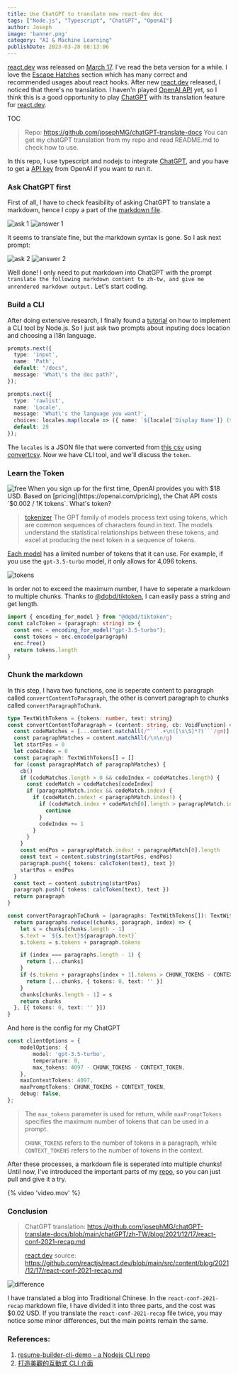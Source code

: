 ```yaml
---
title: Use ChatGPT to translate new react-dev doc
tags: ["Node.js", "Typescript", "ChatGPT", "OpenAI"]
author: Joseph
image: 'banner.png'
category: "AI & Machine Learning"
publishDate: 2023-03-20 08:13:06
---
```


[react.dev](https://react.dev/) was released on [March 17](https://github.com/reactjs/react.dev/issues/3308#issuecomment-1472708675). I've read the beta version for a while. I love the [Escape Hatches](https://react.dev/learn/escape-hatches) section which has many correct and recommended usages about react hooks. After new [react.dev](https://react.dev/) released, I noticed that there's no translation. I haven'n played [OpenAI API](https://platform.openai.com/overview) yet, so I think this is a good opportunity to play [ChatGPT](https://chat.openai.com/chat) with its translation feature for [react.dev](https://react.dev/).

TOC
<!-- toc -->

<!-- more -->
> Repo: https://github.com/josephMG/chatGPT-translate-docs
> You can get my chatGPT translation from my repo and read README.md to check how to use.

In this repo, I use typescript and nodejs to integrate [ChatGPT](https://chat.openai.com), and you have to get a [API key](https://platform.openai.com/account/api-keys) from OpenAI if you want to run it.
### Ask ChatGPT first

First of all, I have to check feasibility of asking ChatGPT to translate a markdown, hence I copy a part of the [markdown file](https://raw.githubusercontent.com/reactjs/react.dev/main/src/content/blog/2021/12/17/react-conf-2021-recap.md). 

![ask 1](ask-1.png)
![answer 1](answer-1.png)

It seems to translate fine, but the markdown syntax is gone. So I ask next prompt:

![ask 2](ask-2.png)
![answer 2](answer-2.png)

Well done! I only need to put markdown into ChatGPT with the prompt `translate the following markdown content to zh-tw, and give me unrendered markdown output.` Let's start coding.

### Build a CLI

After doing extensive research, I finally found a [tutorial](https://fullstackladder.dev/blog/2022/03/06/node-packages-to-create-beauty-cli/) on how to implement a CLI tool by Node.js. So I just ask two prompts about inputing docs location and choosing a i18n language.

```typescript
prompts.next({
  type: 'input',
  name: 'Path',
  default: "/docs",
  message: 'What\'s the doc path?',
});

prompts.next({
  type: 'rawlist',
  name: 'Locale',
  message: 'What\'s the language you want?',
  choices: locales.map(locale => ({ name: `${locale['Display Name']} (${locale['Language Culture Name']})`, value: locale['Language Culture Name']})),
  default: 29
});
```

The `locales` is a JSON file that were converted from [this csv](https://github.com/ladjs/country-language/blob/master/dataCompilation/dataSources/language_codes_ms.csv) using [convertcsv](https://www.convertcsv.com/csv-to-json.htm). Now we have CLI tool, and we'll discuss the `token`.

### Learn the Token

![free](free.png)
When you sign up for the first time, OpenAI provides you with $18 USD. Based on [pricing](https://openai.com/pricing), the Chat API costs `$0.002 / 1K tokens`. What's token? 

> [tokenizer](https://platform.openai.com/tokenizer)
> The GPT family of models process text using tokens, which are common sequences of characters found in text. The models understand the statistical relationships between these tokens, and excel at producing the next token in a sequence of tokens.

[Each model](https://platform.openai.com/docs/models/overview) has a limited number of tokens that it can use. For example, if you use the `gpt-3.5-turbo` model, it only allows for 4,096 tokens.

![tokens](tokens.png)

In order not to exceed the maximum number, I have to seperate a markdown to multiple chunks. Thanks to [@dqbd/tiktoken](https://www.npmjs.com/package/@dqbd/tiktoken), I can easily pass a string and get length.

```typescript
import { encoding_for_model } from "@dqbd/tiktoken";
const calcToken = (paragraph: string) => {
  const enc = encoding_for_model("gpt-3.5-turbo");
  const tokens = enc.encode(paragraph)
  enc.free()
  return tokens.length
}
```

### Chunk the markdown

In this step, I hava two functions, one is seperate content to paragraph called `convertContentToParagraph`, the other is convert paragraph to chunks called `convertParagraphToChunk`.

```typescript
type TextWithTokens = {tokens: number, text: string}
const convertContentToParagraph = (content: string, cb: VoidFunction) => {
  const codeMatches = [...content.matchAll(/^```.+\n([\s\S]*?)```/gm)]
  const paragraphMatches = content.matchAll(/\n\n/g)
  let startPos = 0
  let codeIndex = 0
  const paragraph: TextWithTokens[] = []
  for (const paragraphMatch of paragraphMatches) {
    cb()
    if (codeMatches.length > 0 && codeIndex < codeMatches.length) {
      const codeMatch = codeMatches[codeIndex]
      if (paragraphMatch.index && codeMatch.index) {
        if (codeMatch.index! < paragraphMatch.index!) {
          if (codeMatch.index + codeMatch[0].length > paragraphMatch.index) {
            continue
          }
          codeIndex += 1
        }
      }
    }
    const endPos = paragraphMatch.index! + paragraphMatch[0].length
    const text = content.substring(startPos, endPos)
    paragraph.push({ tokens: calcToken(text), text })
    startPos = endPos
  }
  const text = content.substring(startPos)
  paragraph.push({ tokens: calcToken(text), text })
  return paragraph
}

const convertParagraphToChunk = (paragraphs: TextWithTokens[]): TextWithTokens[] => {
  return paragraphs.reduce((chunks, paragraph, index) => {
    let s = chunks[chunks.length - 1]
    s.text = `${s.text}${paragraph.text}`
    s.tokens = s.tokens + paragraph.tokens

    if (index === paragraphs.length - 1) {
      return [...chunks]
    }
    if (s.tokens + paragraphs[index + 1].tokens > CHUNK_TOKENS - CONTEXT_TOKEN) {
      return [...chunks, { tokens: 0, text: '' }]
    }
    chunks[chunks.length - 1] = s
    return chunks
  }, [{ tokens: 0, text: '' }])
}
```

And here is the config for my ChatGPT

```typescript
const clientOptions = {
    modelOptions: {
        model: 'gpt-3.5-turbo',
        temperature: 0,
        max_tokens: 4097 - CHUNK_TOKENS - CONTEXT_TOKEN,
    },
    maxContextTokens: 4097,
    maxPromptTokens: CHUNK_TOKENS + CONTEXT_TOKEN,
    debug: false,
};
```

> The `max_tokens` parameter is used for return, while `maxPromptTokens` specifies the maximum number of tokens that can be used in a prompt. 
> 
> `CHUNK_TOKENS` refers to the number of tokens in a paragraph, while `CONTEXT_TOKENS` refers to the number of tokens in the context.

After these processes, a markdown file is seperated into multiple chunks! Until now, I've introduced the important parts of my [repo](https://github.com/josephMG/chatGPT-translate-docs), so you can just pull and give it a try. 

{% video 'video.mov' %}

### Conclusion

> ChatGPT translation: https://github.com/josephMG/chatGPT-translate-docs/blob/main/chatGPT/zh-TW/blog/2021/12/17/react-conf-2021-recap.md
>
> [react.dev](https://react.dev) source: https://github.com/reactjs/react.dev/blob/main/src/content/blog/2021/12/17/react-conf-2021-recap.md

![difference](difference.png)

I have translated a blog into Traditional Chinese. In the `react-conf-2021-recap` markdown file, I have divided it into three parts, and the cost was $0.02 USD. If you translate the `react-conf-2021-recap` file twice, you may notice some minor differences, but the main points remain the same.


### References:
1. [resume-builder-cli-demo - a Nodejs CLI repo](https://github.com/wellwind/resume-builder-cli-demo/tree/master)
2. [打造美觀的互動式 CLI 介面](https://fullstackladder.dev/blog/2022/03/06/node-packages-to-create-beauty-cli/)
